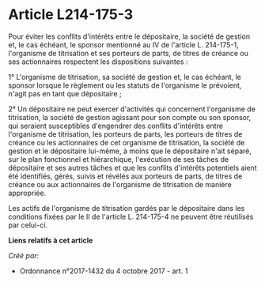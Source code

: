 # Article L214-175-3

Pour éviter les conflits d'intérêts entre le dépositaire, la société de gestion et, le cas échéant, le sponsor mentionné au
IV de l'article L. 214-175-1, l'organisme de titrisation et ses porteurs de parts, de titres de créance ou ses actionnaires
respectent les dispositions suivantes :

1° L'organisme de titrisation, sa société de gestion et, le cas échéant, le sponsor lorsque le règlement ou les statuts de
l'organisme le prévoient, n'agit pas en tant que dépositaire ;

2° Un dépositaire ne peut exercer d'activités qui concernent l'organisme de titrisation, la société de gestion agissant pour
son compte ou son sponsor, qui seraient susceptibles d'engendrer des conflits d'intérêts entre l'organisme de titrisation,
les porteurs de parts, les porteurs de titres de créance ou les actionnaires de cet organisme de titrisation, la société de
gestion et le dépositaire lui-même, à moins que le dépositaire n'ait séparé, sur le plan fonctionnel et hiérarchique,
l'exécution de ses tâches de dépositaire et ses autres tâches et que les conflits d'intérêts potentiels aient été identifiés,
gérés, suivis et révélés aux porteurs de parts, de titres de créance ou aux actionnaires de l'organisme de titrisation de
manière appropriée.

Les actifs de l'organisme de titrisation gardés par le dépositaire dans les conditions fixées par le II de l'article L.
214-175-4 ne peuvent être réutilisés par celui-ci.

**Liens relatifs à cet article**

_Créé par_:

  - Ordonnance n°2017-1432 du 4 octobre 2017 - art. 1
